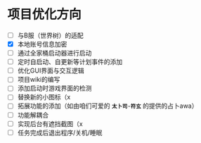 # 项目优化方向

- [ ] 与B服（世界树）的适配
- [x] 本地账号信息加密
- [ ] 通过全家桶启动器进行启动
- [ ] 定时自启动、自更新等计划事件的添加
- [ ] 优化GUI界面与交互逻辑
- [ ] 项目wiki的编写
- [ ] 添加启动时游戏界面的检测
- [ ] 替换新的小图标（x
- [ ] 拓展功能的添加（如由咱们可爱的 **`太卜司·符玄`** 的提供的占卜awa）
- [ ] 功能解耦合
- [ ] 实现后台有遮挡截图（x
- [ ] 任务完成后退出程序/关机/睡眠
